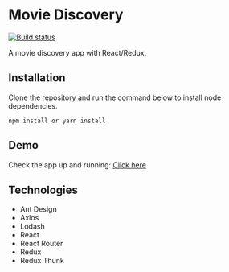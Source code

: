 # Movie Discovery

[![Build status](https://ci.appveyor.com/api/projects/status/uafuder2b76vdb4t?svg=true)](https://ci.appveyor.com/project/cyruzin/movie-discovery)

A movie discovery app with React/Redux.

## Installation

Clone the repository and run the command below to install node dependencies.

    npm install or yarn install

## Demo

Check the app up and running: [Click here](https://feel-the-movies-e7ac1.firebaseapp.com/)

## Technologies

- Ant Design
- Axios
- Lodash
- React
- React Router
- Redux
- Redux Thunk
